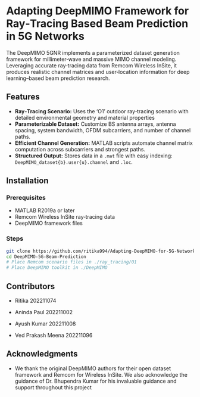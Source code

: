 ﻿# Adapting DeepMIMO Framework for Ray‑Tracing Based Beam Prediction in 5G Networks

The DeepMIMO 5GNR implements a parameterized dataset generation framework for millimeter‑wave and massive MIMO channel modeling. Leveraging accurate ray‑tracing data from Remcom Wireless InSite, it produces realistic channel matrices and user‑location information for deep learning–based beam prediction research.

## Features
- **Ray‑Tracing Scenario:** Uses the ‘O1’ outdoor ray‑tracing scenario with detailed environmental geometry and material properties
- **Parameterizable Dataset:** Customize BS antenna arrays, antenna spacing, system bandwidth, OFDM subcarriers, and number of channel paths.  
- **Efficient Channel Generation:** MATLAB scripts automate channel matrix computation across subcarriers and strongest paths.  
- **Structured Output:** Stores data in a `.mat` file with easy indexing: `DeepMIMO_dataset{b}.user{u}.channel` and `.loc`.

## Installation

### Prerequisites
- MATLAB R2019a or later  
- Remcom Wireless InSite ray‑tracing data  
- DeepMIMO framework files

### Steps
```bash
git clone https://github.com/ritika994/Adapting-DeepMIMO-for-5G-Networks.git
cd DeepMIMO-5G-Beam-Prediction
# Place Remcom scenario files in ./ray_tracing/O1
# Place DeepMIMO toolkit in ./DeepMIMO
```
## Contributors

- Ritika  202211074

- Aninda Paul 202211002

- Ayush Kumar 202211008

- Ved Prakash Meena 202211096

## Acknowledgments

- We thank the original DeepMIMO authors for their open dataset framework and Remcom for Wireless InSite. We also acknowledge the guidance of Dr. Bhupendra Kumar for his invaluable guidance and support throughout this project

